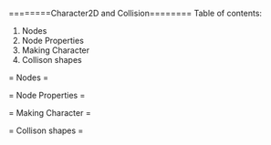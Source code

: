 ========Character2D and Collision========
Table of contents:

1. Nodes
2. Node Properties
3. Making Character
4. Collison shapes

<Start intro here>


= Nodes =


= Node Properties =


= Making Character =


= Collison shapes =
